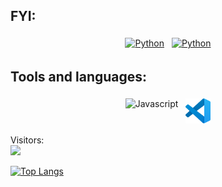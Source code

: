 ## FYI:


<p align="center">
 <a href="https://linkedin.com/in/chi-linh-mac" target="_blank" rel="noopener noreferrer"> <img src="https://cdn.jsdelivr.net/npm/simple-icons@v3/icons/linkedin.svg" alt="Python" height="40" style="vertical-align:top; margin:4px"></a>
 <a href="mailto:chilinhm@gmail.com"> <img src="https://cdn.jsdelivr.net/npm/simple-icons@v3/icons/gmail.svg" alt="Python" height="40" style="vertical-align:top; margin:4px"></a>
</p>

## Tools and languages:
<p align="center">
<img src="https://raw.githubusercontent.com/github/explore/80688e429a7d4ef2fca1e82350fe8e3517d3494d/topics/javascript/javascript" alt="Javascript" height="40" style="vertical-align:top; margin:4px">
<img src="https://raw.githubusercontent.com/github/explore/80688e429a7d4ef2fca1e82350fe8e3517d3494d/topics/visual-studio-code/visual-studio-code.png" alt="VS Code" height="40" style="vertical-align:top; margin:4px">
</p>

Visitors: <br />
![](https://visitor-badge.laobi.icu/badge?page_id=DenGuleDansker.DenGuleDansker)

[![Top Langs](https://github-readme-stats-git-masterrstaa-rickstaa.vercel.app/api/top-langs/?username=denguledansker&theme=transparent)](https://github.com/denguledansker/github-readme-stats)
